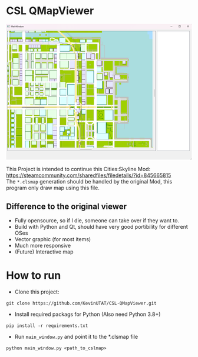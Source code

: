 # CSL QMapViewer
![](README.rc/mainwindow.png) 

This Project is intended to continue this Cities:Skyline Mod: https://steamcommunity.com/sharedfiles/filedetails/?id=845665815 \
The `*.clsmap` generation should be handled by the original Mod, this program only draw map using this file.

## Difference to the original viewer
- Fully opensource, so if I die, someone can take over if they want to.
- Build with Python and Qt, should have very good portibility for different OSes
- Vector graphic (for most items)
- Much more responsive
- (Future) Interactive map

# How to run
- Clone this project:
```
git clone https://github.com/KevinUTAT/CSL-QMapViewer.git
```
- Install required packags for Python (Also need Python 3.8+)
```
pip install -r requirements.txt
```
- Run `main_window.py` and point it to the *.clsmap file
```
python main_window.py <path_to_cslmap>